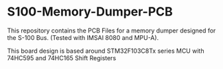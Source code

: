 # S100-Memory-Dumper-PCB

This repository contains the PCB Files for a memory dumper designed for the S-100 Bus. (Tested with IMSAI 8080 and MPU-A).

This board design is based around STM32F103C8Tx series MCU with 74HC595 and 74HC165 Shift Registers
